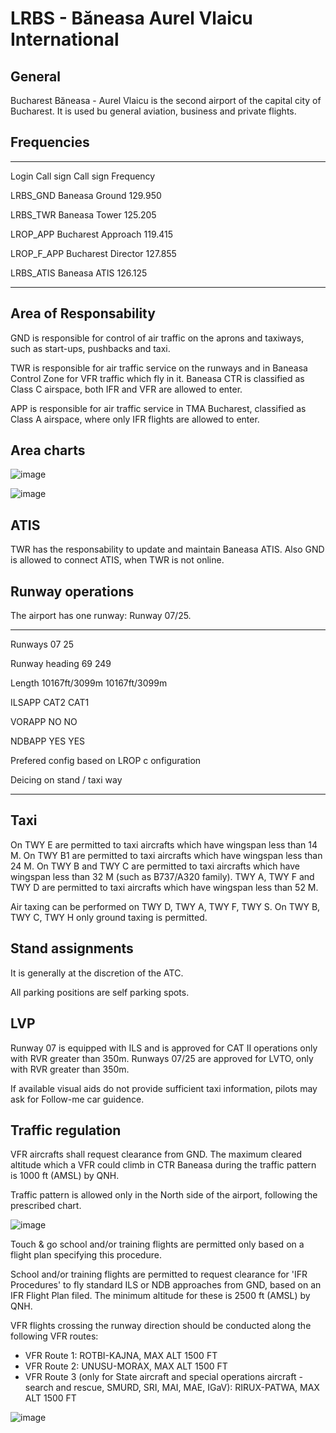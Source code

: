 LRBS - Băneasa Aurel Vlaicu International
=========================================

General
-------

Bucharest Băneasa - Aurel Vlaicu is the second airport of the capital
city of Bucharest. It is used bu general aviation, business and private
flights.

Frequencies
-----------

  ----------------- -------------------- -----------
  Login Call sign   Call sign            Frequency

  LRBS\_GND         Baneasa Ground       129.950

  LRBS\_TWR         Baneasa Tower        125.205

  LROP\_APP         Bucharest Approach   119.415

  LROP\_F\_APP      Bucharest Director   127.855

  LRBS\_ATIS        Baneasa ATIS         126.125
  ----------------- -------------------- -----------

Area of Responsability
----------------------

GND is responsible for control of air traffic on the aprons and
taxiways, such as start-ups, pushbacks and taxi.

TWR is responsible for air traffic service on the runways and in Baneasa
Control Zone for VFR traffic which fly in it. Baneasa CTR is classified
as Class C airspace, both IFR and VFR are allowed to enter.

APP is responsible for air traffic service in TMA Bucharest, classified
as Class A airspace, where only IFR flights are allowed to enter.

Area charts
-----------

![image](../../images/CTR_Otopeni_chart.jpg)

![image](../../images/TMA_Bucuresti.jpg)

ATIS
----

TWR has the responsability to update and maintain Baneasa ATIS. Also GND
is allowed to connect ATIS, when TWR is not online.

Runway operations
-----------------

The airport has one runway: Runway 07/25.

  ----------------- --------------- ---------------
  Runways           07              25

  Runway heading    69              249

  Length            10167ft/3099m   10167ft/3099m

  ILSAPP            CAT2            CAT1

  VORAPP            NO              NO

  NDBAPP            YES             YES

  Prefered config   based on LROP c onfiguration

  Deicing           on stand / taxi way
  ----------------- --------------- ---------------

Taxi
----

On TWY E are permitted to taxi aircrafts which have wingspan less than
14 M. On TWY B1 are permitted to taxi aircrafts which have wingspan less
than 24 M. On TWY B and TWY C are permitted to taxi aircrafts which have
wingspan less than 32 M (such as B737/A320 family). TWY A, TWY F and TWY
D are permitted to taxi aircrafts which have wingspan less than 52 M.

Air taxing can be performed on TWY D, TWY A, TWY F, TWY S. On TWY B, TWY
C, TWY H only ground taxing is permitted.

Stand assignments
-----------------

It is generally at the discretion of the ATC.

All parking positions are self parking spots.

LVP
---

Runway 07 is equipped with ILS and is approved for CAT II operations
only with RVR greater than 350m. Runways 07/25 are approved for LVTO,
only with RVR greater than 350m.

If available visual aids do not provide sufficient taxi information,
pilots may ask for Follow-me car guidence.

Traffic regulation
------------------

VFR aircrafts shall request clearance from GND. The maximum cleared
altitude which a VFR could climb in CTR Baneasa during the traffic
pattern is 1000 ft (AMSL) by QNH.

Traffic pattern is allowed only in the North side of the airport,
following the prescribed chart.

![image](../../images/CTR_Baneasa_circuits.jpg)

Touch & go school and/or training flights are permitted only based on a
flight plan specifying this procedure.

School and/or training flights are permitted to request clearance for
\'IFR Procedures\' to fly standard ILS or NDB approaches from GND, based
on an IFR Flight Plan filed. The minimum altitude for these is 2500 ft
(AMSL) by QNH.

VFR flights crossing the runway direction should be conducted along the
following VFR routes:

-   VFR Route 1: ROTBI-KAJNA, MAX ALT 1500 FT
-   VFR Route 2: UNUSU-MORAX, MAX ALT 1500 FT
-   VFR Route 3 (only for State aircraft and special operations
    aircraft - search and rescue, SMURD, SRI, MAI, MAE, IGaV):
    RIRUX-PATWA, MAX ALT 1500 FT

![image](../../images/CTR_Otopeni_chart.jpg)

